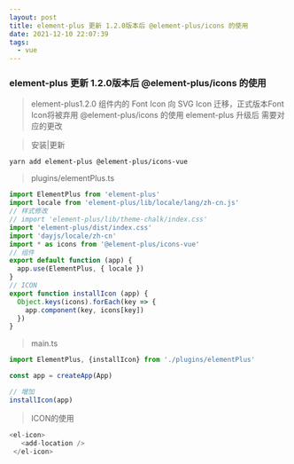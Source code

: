 ```yaml
---
layout: post
title: element-plus 更新 1.2.0版本后 @element-plus/icons 的使用
date: 2021-12-10 22:07:39
tags:
  - vue
---
```


### element-plus 更新 1.2.0版本后 @element-plus/icons 的使用

> element-plus1.2.0 组件内的 Font Icon 向 SVG Icon 迁移，正式版本Font Icon将被弃用
> @element-plus/icons 的使用
> element-plus 升级后 需要对应的更改

> 安装|更新

```
yarn add element-plus @element-plus/icons-vue
```

> plugins/elementPlus.ts

```js
import ElementPlus from 'element-plus'
import locale from 'element-plus/lib/locale/lang/zh-cn.js'
// 样式修改
// import 'element-plus/lib/theme-chalk/index.css'
import 'element-plus/dist/index.css'
import 'dayjs/locale/zh-cn'
import * as icons from '@element-plus/icons-vue'
// 组件
export default function (app) {
  app.use(ElementPlus, { locale })
}
// ICON
export function installIcon (app) {
  Object.keys(icons).forEach(key => {
    app.component(key, icons[key])
  })
}

```

> main.ts

```js
import ElementPlus, {installIcon} from './plugins/elementPlus'

const app = createApp(App)

// 增加
installIcon(app)

```

> ICON的使用

```js
<el-icon>
   <add-location />
 </el-icon>
```
